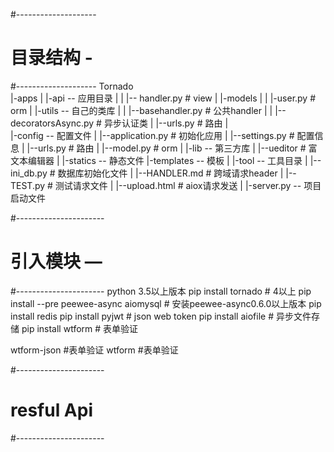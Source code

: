 #--------------------
# 目录结构           -
#--------------------
Tornado     
  |-apps
  |  |-api     -- 应用目录
  |  |  |-- handler.py   # view
  |  |-models
  |  |  |-user.py        # orm
  |  |-utils   -- 自己的类库
  |  |  |--basehandler.py      # 公共handler
  |  |  |--decoratorsAsync.py  # 异步认证类
  |  |--urls.py          # 路由
  |  
  |-config     -- 配置文件
  |  |--application.py   # 初始化应用
  |  |--settings.py      # 配置信息
  |  |--urls.py          # 路由
  |  |--model.py         # orm
  |
  |-lib        -- 第三方库
  |  |--ueditor          # 富文本编辑器
  |
  |-statics    -- 静态文件
  |-templates  -- 模板
  |
  |-tool       -- 工具目录
  |   |--ini_db.py      # 数据库初始化文件
  |   |--HANDLER.md     # 跨域请求header
  |   |--TEST.py        # 测试请求文件
  |   |--upload.html    # aiox请求发送
  |
  |-server.py  -- 项目启动文件

#----------------------
# 引入模块             —
#----------------------
python 3.5以上版本
pip install tornado                      # 4以上
pip install --pre peewee-async aiomysql  # 安装peewee-async0.6.0以上版本
pip install redis
pip install pyjwt                        # json web token 
pip install aiofile                      # 异步文件存储 
pip install wtform                       # 表单验证


wtform-json    #表单验证
wtform         #表单验证

#----------------------
# resful Api
#----------------------